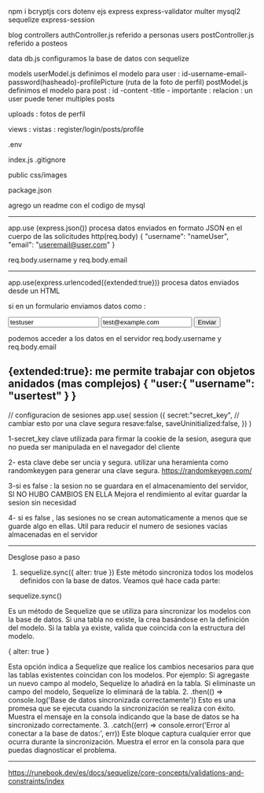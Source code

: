 npm i bcryptjs cors dotenv ejs express express-validator multer mysql2 sequelize express-session


blog
controllers
   authController.js   referido a personas users
   postController.js   referido a posteos 

data
  db.js    configuramos la base de datos con sequelize

models
 userModel.js  definimos el modelo para user : id-username-email-password(hasheado)-profilePicture (ruta de la foto de perfil)
 postModel.js  definimos el modelo para post : id -content -title - importante : relacion : un user puede tener multiples posts

uploads : fotos de perfil

views : vistas : register/login/posts/profile

.env

index.js
.gitignore

public css/images

package.json

agrego un readme con el codigo de mysql




-----------

app.use (express.json())
procesa datos enviados en formato JSON en el cuerpo de las solicitudes http(req.body)
{
  "username": "nameUser",
  "email": "useremail@user.com"
}

req.body.username y req.body.email

----------------------------------

app.use(express.urlencoded({extended:true}))
procesa datos enviados desde un HTML

si en un formulario enviamos datos como :
<form action="/auth/register" method="POST">
  <input type="text" name="username" value="testuser">
  <input type="email" name="email" value="test@example.com">
  <button type="submit">Enviar</button>
</form>

podemos acceder a los datos en el servidor req.body.username y req.body.email

{extended:true}: me permite trabajar con objetos anidados (mas complejos)
{
  "user:{
    "username": "usertest"
  }
}
----------------------------------------------
// configuracion de sesiones
app.use(
    session ({
        secret:"secret_key", // cambiar esto por una clave segura
        resave:false,
        saveUninitialized:false,
    })
)

1-secret_key
clave utilizada para firmar la cookie de la sesion, asegura que no pueda ser manipulada en el navegador del cliente

2- esta clave debe ser uncia y segura.
utilizar una heramienta como randomkeygen para generar una clave segura.
https://randomkeygen.com/

3-si es false : la sesion no se guardara en el almacenamiento del servidor, SI NO HUBO CAMBIOS EN ELLA
Mejora el rendimiento al evitar guardar la sesion sin necesidad

4- si es false , las sesiones no se crean automaticamente a menos que se guarde algo en ellas.
Util para reducir el numero de sesiones vacias almacenadas en el servidor


------------------------------------------------------------------------
Desglose paso a paso
1. sequelize.sync({ alter: true })
Este método sincroniza todos los modelos definidos con la base de datos. Veamos qué hace cada parte:

sequelize.sync()

Es un método de Sequelize que se utiliza para sincronizar los modelos con la base de datos.
Si una tabla no existe, la crea basándose en la definición del modelo.
Si la tabla ya existe, valida que coincida con la estructura del modelo.

{ alter: true }

Esta opción indica a Sequelize que realice los cambios necesarios para que las tablas existentes coincidan con los modelos.
Por ejemplo:
Si agregaste un nuevo campo al modelo, Sequelize lo añadirá en la tabla.
Si eliminaste un campo del modelo, Sequelize lo eliminará de la tabla.
2. .then(() => console.log('Base de datos sincronizada correctamente'))
Esto es una promesa que se ejecuta cuando la sincronización se realiza con éxito.
Muestra el mensaje en la consola indicando que la base de datos se ha sincronizado correctamente.
3. .catch((err) => console.error('Error al conectar a la base de datos:', err))
Este bloque captura cualquier error que ocurra durante la sincronización.
Muestra el error en la consola para que puedas diagnosticar el problema.

--------------------------------------
https://runebook.dev/es/docs/sequelize/core-concepts/validations-and-constraints/index